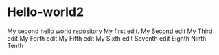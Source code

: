 # Hello-world2
My second hello world repository
My first edit.
My Second edit
My Third edit
My Forth edit
My Fifth edit
My Sixth edit
Seventh edit
Eighth
Ninth
Tenth
